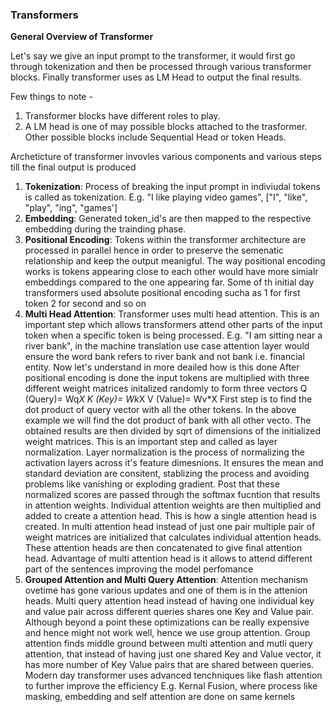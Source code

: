 ### Transformers

**General Overview of Transformer**

Let's say we give an input prompt to the transformer, it would first go through tokenization and then be processed through various transformer blocks.
Finally transformer uses as LM Head to output the final results.

Few things to note - 
1. Transformer blocks have different roles to play.
2. A LM head is one of may possible blocks attached to the trasformer. Other possible blocks include Sequential Head or token Heads.

Archeticture of transformer invovles various components and various steps till the final output is produced
1. **Tokenization**: Process of breaking the input prompt in indiviudal tokens is called as tokenization. E.g. "I like playing video games", ["I", "like", "play", "ing", "games']
2. **Embedding**: Generated token_id's are then mapped to the respective embedding
   during the trainding phase.
3. **Positional Encoding**: Tokens within the transformer architecture are processed in parallel hence in order to preserve the semenatic relationship and keep the output meanigful.
   The way positional encoding works is tokens appearing close to each other would have more simialr embeddings compared to the one appearing far. Some of th initial day transformers used
   absolute positional encoding sucha as 1 for first token 2 for second and so on
4. **Multi Head Attention**: Transformer uses multi head attention. This is an important step which allows transformers attend other parts of the input token when a specific token is being processed.
   E.g. "I am sitting near a river bank", in the machine translation use case attention layer would ensure the word bank refers to river bank and not bank i.e. financial entity. Now let's understand in more deailed how is this done
   After positional encoding is done the input tokens are multiplied with three different weight matrices initalized randomly to form three vectors
   Q (Query)= Wq*X
   K (Key)= Wk*X
   V (Value)= Wv*X
   First step is to find the dot product of query vector with all the other tokens. In the above example we will find the dot product of bank with all other vecto.
   The obtained results are then divided by sqrt of dimensions of the initialized weight matrices.
   This is an important step and called as layer normalization. Layer normalization is the process of normalizing the activation layers across it's feature dimesnions.
   It ensures the mean and standard deviation are consitent, stablizing the process and avoiding problems like vanishing or exploding gradient.
   Post that these normalized scores are passed through the softmax fucntion that results in attention weights. Individual attention weights are then multiplied and added
   to create a attention head.
   This is how a single attention head is created. In multi attention head instead of just one pair multiple pair of weight matrices are initialized that calculates individual attention heads.
   These attention heads are then concatenated to give final attention head.
   Advantage of multi attention head is it allows to attend different part of the sentences improving the model perfomance
5. **Grouped Attention and Multi Query Attention**: Attention mechanism ovetime has gone various updates and one of them is in the attenion heads. Multi query attention head instead of having
   one individual key and value pair across different queries shares one Key and Value pair. Although beyond a point these optimizations can be really expensive and hence might not work well, hence we use group attention.
   Group attention finds middle ground between multi attention and mutli query attention, that instead of having just one shared Key and Value vector, it has more number of Key Value pairs that are shared between queries.
   Modern day transformer uses advanced tenchniques like flash attention to further improve the efficiency E.g. Kernal Fusion, where process like masking, embedding and self attention are done on same kernels   


   
     
   
